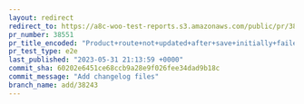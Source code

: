 ```yaml
---
layout: redirect
redirect_to: https://a8c-woo-test-reports.s3.amazonaws.com/public/pr/38551/e2e/index.html
pr_number: 38551
pr_title_encoded: "Product+route+not+updated+after+save+initially+failed+and+succeeded+after"
pr_test_type: e2e
last_published: "2023-05-31 21:13:59 +0000"
commit_sha: 60202e6451ce68ccb9a28e9f026fee34dad9b18c
commit_message: "Add changelog files"
branch_name: add/38243
---
```

